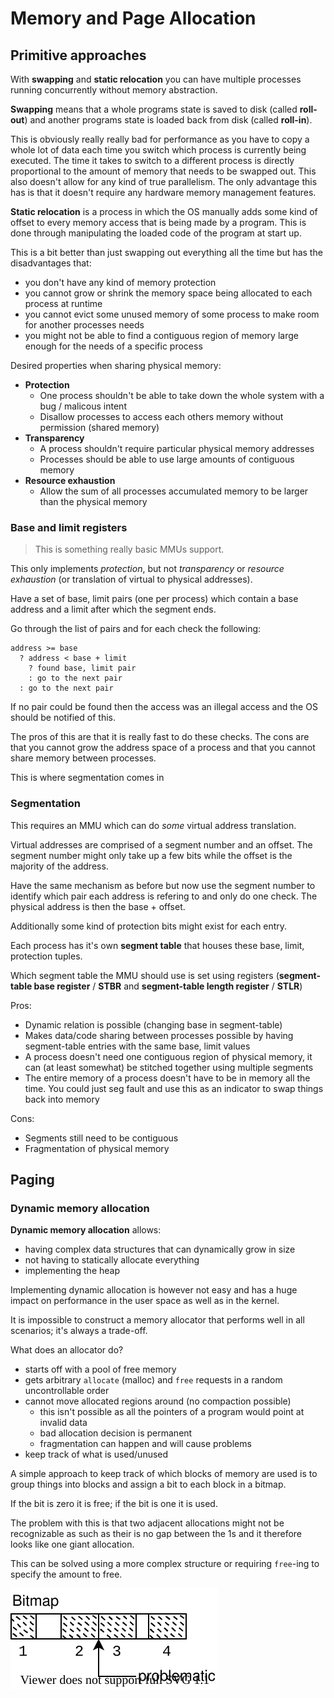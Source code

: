 # Memory and Page Allocation

## Primitive approaches

With **swapping** and **static relocation** you can have multiple processes running concurrently without memory abstraction.

**Swapping** means that a whole programs state is saved to disk (called **roll-out**) and another programs state is loaded back from disk (called **roll-in**).

This is obviously really really bad for performance as you have to copy a whole lot of data each time you switch which process is currently being executed.
The time it takes to switch to a different process is directly proportional to the amount of memory that needs to be swapped out.
This also doesn't allow for any kind of true parallelism.
The only advantage this has is that it doesn't require any hardware memory management features.

**Static relocation** is a process in which the OS manually adds some kind of offset to every memory access that is being made by a program.
This is done through manipulating the loaded code of the program at start up.

This is a bit better than just swapping out everything all the time but has the disadvantages that:
- you don't have any kind of memory protection
- you cannot grow or shrink the memory space being allocated to each process at runtime
- you cannot evict some unused memory of some process to make room for another processes needs
- you might not be able to find a contiguous region of memory large enough for the needs of a specific process

Desired properties when sharing physical memory:
- **Protection**
  - One process shouldn't be able to take down the whole system with a bug / malicous intent
  - Disallow processes to access each others memory without permission (shared memory)
- **Transparency**
  - A process shouldn't require particular physical memory addresses
  - Processes should be able to use large amounts of contiguous memory
- **Resource exhaustion**
  - Allow the sum of all processes accumulated memory to be larger than the physical memory

### Base and limit registers

> This is something really basic MMUs support.

This only implements *protection*, but not *transparency* or *resource exhaustion* (or translation of virtual to physical addresses).

Have a set of base, limit pairs (one per process) which contain a base address and a limit after which the segment ends.

Go through the list of pairs and for each check the following:

```
address >= base
  ? address < base + limit
    ? found base, limit pair
    : go to the next pair
  : go to the next pair
```

If no pair could be found then the access was an illegal access and the OS should be notified of this.

The pros of this are that it is really fast to do these checks.
The cons are that you cannot grow the address space of a process and that you cannot share memory between processes.

This is where segmentation comes in

### Segmentation

This requires an MMU which can do *some* virtual address translation.

Virtual addresses are comprised of a segment number and an offset.
The segment number might only take up a few bits while the offset is the majority of the address.

Have the same mechanism as before but now use the segment number to identify which pair each address is refering to and only do one check.
The physical address is then the base + offset.

Additionally some kind of protection bits might exist for each entry.

Each process has it's own **segment table** that houses these base, limit, protection tuples.

Which segment table the MMU should use is set using registers (**segment-table base register** / **STBR** and **segment-table length register** / **STLR**)

Pros:
- Dynamic relation is possible (changing base in segment-table)
- Makes data/code sharing between processes possible by having segment-table entries with the same base, limit values
- A process doesn't need one contiguous region of physical memory, it can (at least somewhat) be stitched together using multiple segments
- The entire memory of a process doesn't have to be in memory all the time. You could just seg fault and use this as an indicator to swap things back into memory

Cons:
- Segments still need to be contiguous
- Fragmentation of physical memory

## Paging

### Dynamic memory allocation

**Dynamic memory allocation** allows:
- having complex data structures that can dynamically grow in size
- not having to statically allocate everything
- implementing the heap

Implementing dynamic allocation is however not easy and has a huge impact on performance in the user space as well as in the kernel.

It is impossible to construct a memory allocator that performs well in all scenarios; it's always a trade-off.

What does an allocator do?
- starts off with a pool of free memory
- gets arbitrary `allocate` (malloc) and `free` requests in a random uncontrollable order
- cannot move allocated regions around (no compaction possible)
  - this isn't possible as all the pointers of a program would point at invalid data
  - bad allocation decision is permanent
  - fragmentation can happen and will cause problems
- keep track of what is used/unused

A simple approach to keep track of which blocks of memory are used is to group things into blocks and assign a bit to each block in a bitmap.

If the bit is zero it is free; if the bit is one it is used.

The problem with this is that two adjacent allocations might not be recognizable as such as their is no gap between the 1s and it therefore looks like one giant allocation.

This can be solved using a more complex structure or requiring `free`-ing to specify the amount to free.

![allocation bitmap](../assets/os/allocation-bitmap.svg)
